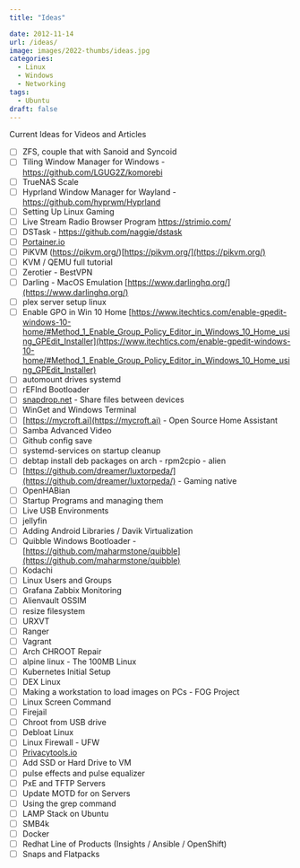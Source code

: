```yaml
---
title: "Ideas"

date: 2012-11-14
url: /ideas/
image: images/2022-thumbs/ideas.jpg
categories:
  - Linux
  - Windows
  - Networking
tags:
  - Ubuntu
draft: false
---
```

Current Ideas for Videos and Articles
<!--more-->
- [ ] ZFS, couple that with Sanoid and Syncoid
- [ ] Tiling Window Manager for Windows - https://github.com/LGUG2Z/komorebi
- [ ] TrueNAS Scale
- [ ] Hyprland Window Manager for Wayland - https://github.com/hyprwm/Hyprland
- [ ] Setting Up Linux Gaming
- [ ] Live Stream Radio Browser Program https://strimio.com/
- [ ] DSTask - https://github.com/naggie/dstask
- [ ] [Portainer.io](http://Portainer.io)
- [ ] PiKVM (https://pikvm.org/)[https://pikvm.org/](https://pikvm.org/)
- [ ] KVM / QEMU full tutorial
- [ ] Zerotier - BestVPN
- [ ] Darling - MacOS Emulation [https://www.darlinghq.org/](https://www.darlinghq.org/)
- [ ] plex server setup linux
- [ ] Enable GPO in Win 10 Home [https://www.itechtics.com/enable-gpedit-windows-10-home/#Method_1_Enable_Group_Policy_Editor_in_Windows_10_Home_using_GPEdit_Installer](https://www.itechtics.com/enable-gpedit-windows-10-home/#Method_1_Enable_Group_Policy_Editor_in_Windows_10_Home_using_GPEdit_Installer)
- [ ] automount drives systemd
- [ ] rEFInd Bootloader
- [ ] [snapdrop.net](http://snapdrop.net/) - Share files between devices
- [ ] WinGet and Windows Terminal
- [ ] [https://mycroft.ai](https://mycroft.ai) - Open Source Home Assistant
- [ ] Samba Advanced Video
- [ ] Github config save
- [ ] systemd-services on startup cleanup
- [ ] debtap install deb packages on arch - rpm2cpio - alien
- [ ] [https://github.com/dreamer/luxtorpeda/](https://github.com/dreamer/luxtorpeda/) - Gaming native
- [ ] OpenHABian
- [ ] Startup Programs and managing them
- [ ] Live USB Environments
- [ ] jellyfin
- [ ] Adding Android Libraries / Davik Virtualization
- [ ] Quibble Windows Bootloader - [](https://github.com/maharmstone/quibble)[https://github.com/maharmstone/quibble](https://github.com/maharmstone/quibble)
- [ ] Kodachi
- [ ] Linux Users and Groups
- [ ] Grafana Zabbix Monitoring
- [ ] Alienvault OSSIM
- [ ] resize filesystem
- [ ] URXVT
- [ ] Ranger
- [ ] Vagrant
- [ ] Arch CHROOT Repair
- [ ] alpine linux - The 100MB Linux
- [ ] Kubernetes Initial Setup
- [ ] DEX Linux
- [ ] Making a workstation to load images on PCs - FOG Project
- [ ] Linux Screen Command
- [ ] Firejail
- [ ] Chroot from USB drive
- [ ] Debloat Linux
- [ ] Linux Firewall - UFW
- [ ] [Privacytools.io](http://privacytools.io/)
- [ ] Add SSD or Hard Drive to VM
- [ ] pulse effects and pulse equalizer
- [ ] PxE and TFTP Servers
- [ ] Update MOTD for on Servers
- [ ] Using the grep command
- [ ] LAMP Stack on Ubuntu
- [ ] SMB4k
- [ ] Docker
- [ ] Redhat Line of Products (Insights / Ansible / OpenShift)
- [ ] Snaps and Flatpacks
